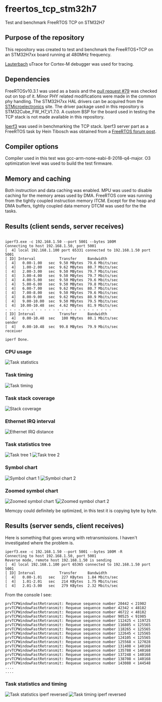 # freertos_tcp_stm32h7
Test and benchmark FreeRTOS TCP on STM32H7

## Purpose of the repository
This repository was created to test and benchmark the FreeRTOS+TCP on an STM32H7xx board running at 480MHz frequency.

[Lauterbach](https://lauterbach.com) uTrace for Cortex-M debugger was used for tracing. 

## Dependencies
FreeRTOSv10.3.1 was used as a basis and the [pull request #79](https://github.com/FreeRTOS/FreeRTOS/pull/79) was checked out on top of it. Minor PHY related modifications were made in the common phy handling.
The STM32H7xx HAL drivers can be acquired from the [STMicroelectronics](st.com) site. The driver package used in this repository is STM32Cube_FW_H7_V1.7.0. A custom BSP for the board used in testing the TCP stack is not made available in this repository.

[Iperf3](https://iperf.fr/) was used in benchmarking the TCP stack. Iperf3 server part as a FreeRTOS task by Hein Tibosch was obtained from a [FreeRTOS forum post](https://forums.freertos.org/t/freertos-tcp-iperf3-server/9574).

## Compiler options

Compiler used in this test was gcc-arm-none-eabi-8-2018-q4-major.
O3 optimization level was used to build the test firmware.

## Memory and caching

Both instruction and data caching was enabled. MPU was used to disable caching for the memory areas used by DMA. FreeRTOS core was running from the tightly coupled instruction memory ITCM. Except for the heap and DMA buffers, tightly coupled data memory DTCM was used for the the tasks.


## Results (client sends, server receives)

```

iperf3.exe -c 192.168.1.50 --port 5001 --bytes 100M
Connecting to host 192.168.1.50, port 5001
[  4] local 192.168.1.100 port 65331 connected to 192.168.1.50 port 5001
[ ID] Interval           Transfer     Bandwidth
[  4]   0.00-1.00   sec  9.50 MBytes  79.6 Mbits/sec
[  4]   1.00-2.00   sec  9.62 MBytes  80.7 Mbits/sec
[  4]   2.00-3.00   sec  9.50 MBytes  79.7 Mbits/sec
[  4]   3.00-4.00   sec  9.50 MBytes  79.7 Mbits/sec
[  4]   4.00-5.00   sec  9.50 MBytes  79.6 Mbits/sec
[  4]   5.00-6.00   sec  9.50 MBytes  79.8 Mbits/sec
[  4]   6.00-7.00   sec  9.62 MBytes  80.7 Mbits/sec
[  4]   7.00-8.00   sec  9.50 MBytes  79.6 Mbits/sec
[  4]   8.00-9.00   sec  9.62 MBytes  80.9 Mbits/sec
[  4]   9.00-10.00  sec  9.50 MBytes  79.5 Mbits/sec
[  4]  10.00-10.48  sec  4.62 MBytes  81.9 Mbits/sec
- - - - - - - - - - - - - - - - - - - - - - - - -
[ ID] Interval           Transfer     Bandwidth
[  4]   0.00-10.48  sec   100 MBytes  80.1 Mbits/sec                  sender
[  4]   0.00-10.48  sec  99.8 MBytes  79.9 Mbits/sec                  receiver

iperf Done.
```

### CPU usage

![Task statistics](/images/1/task_statistics.png)

### Task timing

![Task timing](/images/1/task_timing.png)

### Task stack coverage

![Stack coverage](/images/1/task_stack_coverage.png)

### Ethernet IRQ interval

![Ethernet IRQ distance](/images/1/eth_irq_distance.png)

### Task statistics tree

![Task tree 1](/images/1/task_tree_1.png)
![Task tree 2](/images/1/task_tree_2.png)

### Symbol chart

![Symbol chart 1](/images/1/trace_symbol_chart_1.png)
![Symbol chart 2](/images/1/trace_symbol_chart_2.png)

### Zoomed symbol chart

![Zoomed symbol chart 1](/images/1/trace_symbol_chart_zoomed_1.png)![Zoomed symbol chart 2](/images/1/trace_symbol_chart_zoomed_1.png)

Memcpy could definitely be optimized, in this test it is copying byte by byte.

## Results (server sends, client receives)

Here is something that goes wrong with retransmissions. I haven't investigated where the problem is. 

```
iperf3.exe -c 192.168.1.50 --port 5001 --bytes 100M -R
Connecting to host 192.168.1.50, port 5001
Reverse mode, remote host 192.168.1.50 is sending
[  4] local 192.168.1.100 port 65365 connected to 192.168.1.50 port 5001
[ ID] Interval           Transfer     Bandwidth
[  4]   0.00-1.01   sec   227 KBytes  1.84 Mbits/sec
[  4]   1.01-2.01   sec   214 KBytes  1.75 Mbits/sec
[  4]   2.01-3.00   sec   279 KBytes  2.32 Mbits/sec
```

From the console I see:
```
prvTCPWindowFastRetransmit: Requeue sequence number 20442 < 21902
prvTCPWindowFastRetransmit: Requeue sequence number 42342 < 48182
prvTCPWindowFastRetransmit: Requeue sequence number 46722 < 48182
prvTCPWindowFastRetransmit: Requeue sequence number 90525 < 91985
prvTCPWindowFastRetransmit: Requeue sequence number 112425 < 119725
prvTCPWindowFastRetransmit: Requeue sequence number 116805 < 125565
prvTCPWindowFastRetransmit: Requeue sequence number 118265 < 125565
prvTCPWindowFastRetransmit: Requeue sequence number 122645 < 125565
prvTCPWindowFastRetransmit: Requeue sequence number 124105 < 125565
prvTCPWindowFastRetransmit: Requeue sequence number 125568 < 127028
prvTCPWindowFastRetransmit: Requeue sequence number 131408 < 140168
prvTCPWindowFastRetransmit: Requeue sequence number 135788 < 140168
prvTCPWindowFastRetransmit: Requeue sequence number 137248 < 140168
prvTCPWindowFastRetransmit: Requeue sequence number 138708 < 140168
prvTCPWindowFastRetransmit: Requeue sequence number 143088 < 144548
....
....
````

### Task statistics and timing

![Task statistics iperf reversed](/images/1_reversed/task_statistics_reversed.png)
![Task timing iperf reversed](/images/1_reversed/task_timing_reversed.png)

